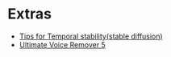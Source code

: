 # Extras

- [Tips for Temporal stability(stable diffusion)](https://www.reddit.com/r/StableDiffusion/comments/11zeb17/tips_for_temporal_stability_while_changing_the/)
- [Ultimate Voice Remover 5](https://github.com/Anjok07/ultimatevocalremovergui)
